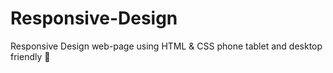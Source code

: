 # Responsive-Design
Responsive Design web-page using HTML &amp; CSS phone tablet and desktop friendly 🐻
